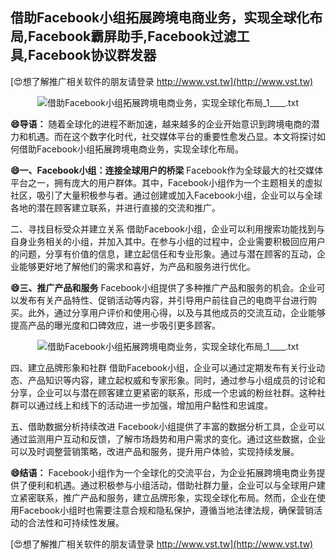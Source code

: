 ## **借助Facebook小组拓展跨境电商业务，实现全球化布局,Facebook霸屏助手,Facebook过滤工具,Facebook协议群发器**

[😍想了解推广相关软件的朋友请登录 http://www.vst.tw](http://www.vst.tw)

 <center><img src="https://vst.tw/MP4/tuiguang/png/6.png" alt="借助Facebook小组拓展跨境电商业务，实现全球化布局_1____.txt"></center>

**😄导语：**
随着全球化的进程不断加速，越来越多的企业开始意识到跨境电商的潜力和机遇。而在这个数字化时代，社交媒体平台的重要性愈发凸显。本文将探讨如何借助Facebook小组拓展跨境电商业务，实现全球化布局。

**😄一、Facebook小组：连接全球用户的桥梁**
Facebook作为全球最大的社交媒体平台之一，拥有庞大的用户群体。其中，Facebook小组作为一个主题相关的虚拟社区，吸引了大量积极参与者。通过创建或加入Facebook小组，企业可以与全球各地的潜在顾客建立联系，并进行直接的交流和推广。

二、寻找目标受众并建立关系
借助Facebook小组，企业可以利用搜索功能找到与自身业务相关的小组，并加入其中。在参与小组的过程中，企业需要积极回应用户的问题，分享有价值的信息，建立起信任和专业形象。通过与潜在顾客的互动，企业能够更好地了解他们的需求和喜好，为产品和服务进行优化。

**😄三、推广产品和服务**
Facebook小组提供了多种推广产品和服务的机会。企业可以发布有关产品特性、促销活动等内容，并引导用户前往自己的电商平台进行购买。此外，通过分享用户评价和使用心得，以及与其他成员的交流互动，企业能够提高产品的曝光度和口碑效应，进一步吸引更多顾客。

 <center><img src="https://vst.tw/MP4/tuiguang/png/0.png" alt="借助Facebook小组拓展跨境电商业务，实现全球化布局_1____.txt"></center>

四、建立品牌形象和社群
借助Facebook小组，企业可以通过定期发布有关行业动态、产品知识等内容，建立起权威和专家形象。同时，通过参与小组成员的讨论和分享，企业可以与潜在顾客建立更紧密的联系，形成一个忠诚的粉丝社群。这种社群可以通过线上和线下的活动进一步加强，增加用户黏性和忠诚度。

五、借助数据分析持续改进
Facebook小组提供了丰富的数据分析工具，企业可以通过监测用户互动和反馈，了解市场趋势和用户需求的变化。通过这些数据，企业可以及时调整营销策略，改进产品和服务，提升用户体验，实现持续发展。

**😄结语：**
Facebook小组作为一个全球化的交流平台，为企业拓展跨境电商业务提供了便利和机遇。通过积极参与小组活动，借助社群力量，企业可以与全球用户建立紧密联系，推广产品和服务，建立品牌形象，实现全球化布局。然而，企业在使用Facebook小组时也需要注意合规和隐私保护，遵循当地法律法规，确保营销活动的合法性和可持续性发展。

[😍想了解推广相关软件的朋友请登录 http://www.vst.tw](http://www.vst.tw)



